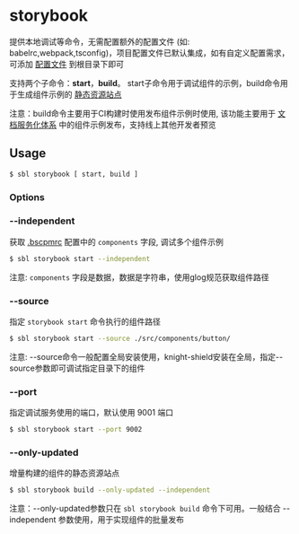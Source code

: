 # storybook

提供本地调试等命令，无需配置额外的配置文件 (如: babelrc,webpack,tsconfig)，项目配置文件已默认集成，如有自定义配置需求，可添加 [配置文件](https://github.com/knight-org/knight-shield/blob/master/demo/custom-configs) 到根目录下即可

支持两个子命令：**start**，**build**。 start子命令用于调试组件的示例，build命令用于生成组件示例的 [静态资源站点](https://github.com/knight-org/knight-shield/blob/master/demo/build.png)

注意：build命令主要用于CI构建时使用发布组件示例时使用, 该功能主要用于 [文档服务化体系]() 中的组件示例发布，支持线上其他开发者预览

## Usage

```sh
$ sbl storybook [ start, build ]
```

### Options

### --independent

获取 [.bscpmrc](https://github.com/knight-org/knight-shield/blob/master/demo/.bscpmrc) 配置中的 `components` 字段, 调试多个组件示例

```sh
$ sbl storybook start --independent
```

注意: `components` 字段是数据，数据是字符串，使用glog规范获取组件路径

### --source

指定 `storybook start` 命令执行的组件路径

```sh
$ sbl storybook start --source ./src/components/button/
```

注意: --source命令一般配置全局安装使用，knight-shield安装在全局，指定--source参数即可调试指定目录下的组件

### --port

指定调试服务使用的端口，默认使用 9001 端口

```sh
$ sbl storybook start --port 9002
```

### --only-updated

增量构建的组件的静态资源站点

```sh
$ sbl storybook build --only-updated --independent
```

注意：--only-updated参数只在 `sbl storybook build` 命令下可用。一般结合 --independent 参数使用，用于实现组件的批量发布
